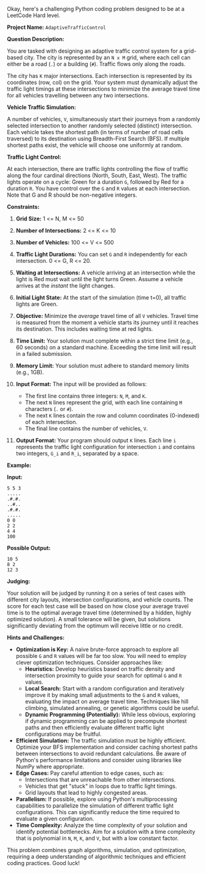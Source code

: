 Okay, here's a challenging Python coding problem designed to be at a LeetCode Hard level.

**Project Name:** `AdaptiveTrafficControl`

**Question Description:**

You are tasked with designing an adaptive traffic control system for a grid-based city. The city is represented by an `N x M` grid, where each cell can either be a road (`.`) or a building (`#`).  Traffic flows only along the roads.

The city has `K` major intersections. Each intersection is represented by its coordinates (row, col) on the grid.  Your system must dynamically adjust the traffic light timings at these intersections to minimize the average travel time for all vehicles travelling between any two intersections.

**Vehicle Traffic Simulation:**

A number of vehicles, `V`, simultaneously start their journeys from a randomly selected intersection to another randomly selected (distinct) intersection. Each vehicle takes the shortest path (in terms of number of road cells traversed) to its destination using Breadth-First Search (BFS). If multiple shortest paths exist, the vehicle will choose one uniformly at random.

**Traffic Light Control:**

At each intersection, there are traffic lights controlling the flow of traffic along the four cardinal directions (North, South, East, West). The traffic lights operate on a cycle: Green for a duration `G`, followed by Red for a duration `R`.  You have control over the `G` and `R` values at each intersection. Note that G and R should be non-negative integers.

**Constraints:**

1.  **Grid Size:** 1 <= N, M <= 50
2.  **Number of Intersections:** 2 <= K <= 10
3.  **Number of Vehicles:** 100 <= V <= 500
4.  **Traffic Light Durations:**  You can set `G` and `R` independently for each intersection.  0 <= G, R <= 20.
5.  **Waiting at Intersections:** A vehicle arriving at an intersection while the light is Red must wait until the light turns Green.  Assume a vehicle arrives at the *instant* the light changes.
6.  **Initial Light State:** At the start of the simulation (time t=0), all traffic lights are Green.
7.  **Objective:** Minimize the *average* travel time of all `V` vehicles. Travel time is measured from the moment a vehicle starts its journey until it reaches its destination. This includes waiting time at red lights.
8.  **Time Limit:** Your solution must complete within a strict time limit (e.g., 60 seconds) on a standard machine. Exceeding the time limit will result in a failed submission.
9.  **Memory Limit:** Your solution must adhere to standard memory limits (e.g., 1GB).
10. **Input Format:** The input will be provided as follows:
    *   The first line contains three integers: `N`, `M`, and `K`.
    *   The next `N` lines represent the grid, with each line containing `M` characters (`.` or `#`).
    *   The next `K` lines contain the row and column coordinates (0-indexed) of each intersection.
    *   The final line contains the number of vehicles, `V`.

11. **Output Format:** Your program should output `K` lines. Each line `i` represents the traffic light configuration for intersection `i` and contains two integers, `G_i` and `R_i`, separated by a space.

**Example:**

**Input:**

```
5 5 3
.....
.#.#.
..#..
.#.#.
.....
0 0
2 2
4 4
100
```

**Possible Output:**

```
10 5
8 2
12 3
```

**Judging:**

Your solution will be judged by running it on a series of test cases with different city layouts, intersection configurations, and vehicle counts. The score for each test case will be based on how close your average travel time is to the optimal average travel time (determined by a hidden, highly optimized solution). A small tolerance will be given, but solutions significantly deviating from the optimum will receive little or no credit.

**Hints and Challenges:**

*   **Optimization is Key:** A naive brute-force approach to explore all possible `G` and `R` values will be far too slow. You will need to employ clever optimization techniques. Consider approaches like:
    *   **Heuristics:** Develop heuristics based on traffic density and intersection proximity to guide your search for optimal `G` and `R` values.
    *   **Local Search:** Start with a random configuration and iteratively improve it by making small adjustments to the `G` and `R` values, evaluating the impact on average travel time. Techniques like hill climbing, simulated annealing, or genetic algorithms could be useful.
    *   **Dynamic Programming (Potentially):** While less obvious, exploring if dynamic programming can be applied to precompute shortest paths and then efficiently evaluate different traffic light configurations may be fruitful.
*   **Efficient Simulation:** The traffic simulation must be highly efficient.  Optimize your BFS implementation and consider caching shortest paths between intersections to avoid redundant calculations. Be aware of Python's performance limitations and consider using libraries like NumPy where appropriate.
*   **Edge Cases:** Pay careful attention to edge cases, such as:
    *   Intersections that are unreachable from other intersections.
    *   Vehicles that get "stuck" in loops due to traffic light timings.
    *   Grid layouts that lead to highly congested areas.
*   **Parallelism:**  If possible, explore using Python's multiprocessing capabilities to parallelize the simulation of different traffic light configurations. This can significantly reduce the time required to evaluate a given configuration.
*   **Time Complexity:** Analyze the time complexity of your solution and identify potential bottlenecks.  Aim for a solution with a time complexity that is polynomial in `N`, `M`, `K`, and `V`, but with a low constant factor.

This problem combines graph algorithms, simulation, and optimization, requiring a deep understanding of algorithmic techniques and efficient coding practices. Good luck!
